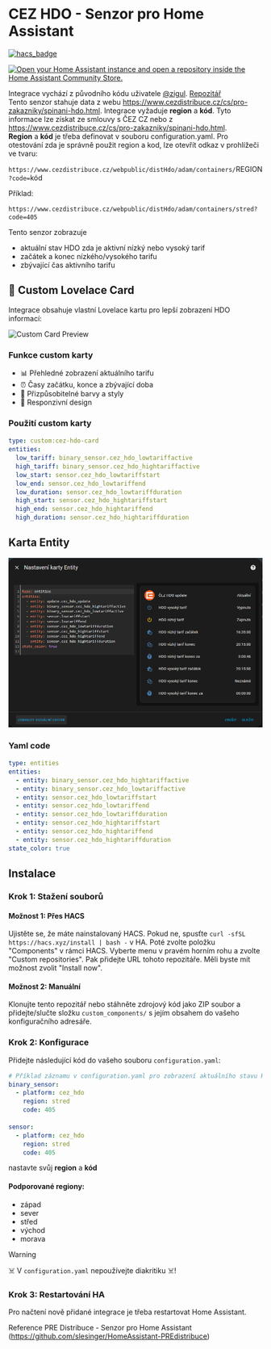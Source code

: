 # CEZ HDO - Senzor pro Home Assistant

[![hacs_badge](https://img.shields.io/badge/HACS-Custom-41BDF5.svg?style=for-the-badge)](https://github.com/hacs/integration)  

[![Open your Home Assistant instance and open a repository inside the Home Assistant Community Store.](https://my.home-assistant.io/badges/hacs_repository.svg)](https://my.home-assistant.io/redirect/hacs_repository/?category=Integration&owner=Cmajda&repository=ha_cez_distribuce)

Integrace vychází z původního kódu uživatele [@zigul](https://github.com/zigul). [Repozitář](https://github.com/zigul/HomeAssistant-CEZdistribuce)  
Tento senzor stahuje data z webu https://www.cezdistribuce.cz/cs/pro-zakazniky/spinani-hdo.html. Integrace vyžaduje **region** a **kód**. Tyto informace lze získat ze smlouvy s ČEZ CZ nebo z https://www.cezdistribuce.cz/cs/pro-zakazniky/spinani-hdo.html.  
**Region** a **kód** je třeba definovat v souboru configuration.yaml.
Pro otestování zda je správně použit region a kod, lze otevřít odkaz v prohlížeči ve tvaru:

`https://www.cezdistribuce.cz/webpublic/distHdo/adam/containers/`REGION`?code=`kód  

Příklad:  
```
https://www.cezdistribuce.cz/webpublic/distHdo/adam/containers/stred?code=405
```

Tento senzor zobrazuje
- aktuální stav HDO zda je aktivní nízký nebo vysoký tarif
- začátek a konec nízkého/vysokého tarifu
- zbývající čas aktivního tarifu

## 🎨 Custom Lovelace Card

Integrace obsahuje vlastní Lovelace kartu pro lepší zobrazení HDO informací:

![Custom Card Preview](custom_components/cez_hdo/frontend/card-preview.png)

### Funkce custom karty
- 📊 Přehledné zobrazení aktuálního tarifu
- ⏰ Časy začátku, konce a zbývající doba
- 🎨 Přizpůsobitelné barvy a styly
- 📱 Responzivní design

### Použití custom karty

```yaml
type: custom:cez-hdo-card
entities:
  low_tariff: binary_sensor.cez_hdo_lowtariffactive
  high_tariff: binary_sensor.cez_hdo_hightariffactive
  low_start: sensor.cez_hdo_lowtariffstart
  low_end: sensor.cez_hdo_lowtariffend
  low_duration: sensor.cez_hdo_lowtariffduration
  high_start: sensor.cez_hdo_hightariffstart
  high_end: sensor.cez_hdo_hightariffend
  high_duration: sensor.cez_hdo_hightariffduration
```

## Karta Entity

![entity_card](entity_card.png)

### Yaml code
```yaml
type: entities
entities:
  - entity: binary_sensor.cez_hdo_hightariffactive
  - entity: binary_sensor.cez_hdo_lowtariffactive
  - entity: sensor.cez_hdo_lowtariffstart
  - entity: sensor.cez_hdo_lowtariffend
  - entity: sensor.cez_hdo_lowtariffduration
  - entity: sensor.cez_hdo_hightariffstart
  - entity: sensor.cez_hdo_hightariffend
  - entity: sensor.cez_hdo_hightariffduration
state_color: true

```
## Instalace

### Krok 1: Stažení souborů

#### Možnost 1: Přes HACS

Ujistěte se, že máte nainstalovaný HACS. Pokud ne, spusťte `curl -sfSL https://hacs.xyz/install | bash -` v HA.
Poté zvolte položku "Components" v rámci HACS. Vyberte menu v pravém horním rohu a zvolte "Custom repositories". Pak přidejte URL tohoto repozitáře. Měli byste mít možnost zvolit "Install now".

#### Možnost 2: Manuální
Klonujte tento repozitář nebo stáhněte zdrojový kód jako ZIP soubor a přidejte/slučte složku `custom_components/` s jejím obsahem do vašeho konfiguračního adresáře.

### Krok 2: Konfigurace
Přidejte následující kód do vašeho souboru `configuration.yaml`:

```yaml
# Příklad záznamu v configuration.yaml pro zobrazení aktuálního stavu HDO
binary_sensor:
  - platform: cez_hdo
    region: stred
    code: 405

sensor:
  - platform: cez_hdo
    region: stred
    code: 405
```
nastavte svůj **region** a **kód**  

#### Podporované regiony:
* západ
* sever
* střed
* východ
* morava

> [!WARNING]
> :skull_and_crossbones: V `configuration.yaml` nepoužívejte diakritiku :skull_and_crossbones:!

### Krok 3: Restartování HA
Pro načtení nově přidané integrace je třeba restartovat Home Assistant.

Reference
PRE Distribuce - Senzor pro Home Assistant (https://github.com/slesinger/HomeAssistant-PREdistribuce)